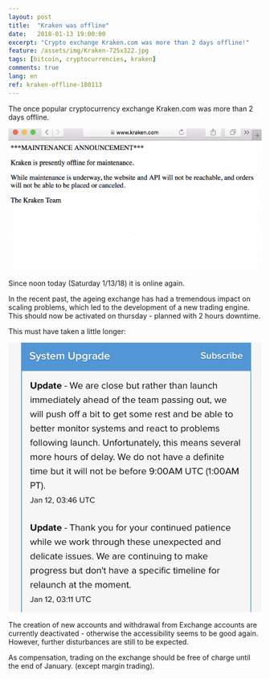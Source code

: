 ```yaml
---
layout: post
title:  "Kraken was offline"
date:   2018-01-13 19:00:00
excerpt: "Crypto exchange Kraken.com was more than 2 days offline!"
feature: /assets/img/Kraken-725x322.jpg
tags: [bitcoin, cryptocurrencies, kraken]
comments: true
lang: en
ref: kraken-offline-180113
---
```


The once popular cryptocurrency exchange Kraken.com was  more than 2 days 
offline. 

![](/assets/img/Kraken-Offline.png)

Since noon today (Saturday 1/13/18) it is online again.

In the recent past, the ageing exchange has had a tremendous impact on
scaling problems, which led to the development of a new trading engine.
This should now be activated on thursday - planned with 2 hours downtime. 

This must have taken a little longer:

![](/assets/img/DTUMGkvVwAARD05.jpg)

The creation of new accounts and withdrawal from Exchange accounts
are currently deactivated - otherwise the accessibility seems to be good again. 
However, further disturbances are still to be expected.

As compensation, trading on the exchange should be free of charge until the end of January.
(except margin trading).